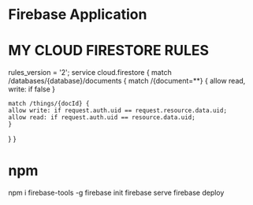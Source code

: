 # Firebase Application
# MY CLOUD FIRESTORE RULES

rules_version = '2';
service cloud.firestore {
  match /databases/{database}/documents {
    match /{document=**} {
      allow read, write: if false
    }
    
    match /things/{docId} {
    allow write: if request.auth.uid == request.resource.data.uid;
    allow read: if request.auth.uid == resource.data.uid;
    }
  }
}

# npm

npm i firebase-tools -g
firebase init
firebase serve
firebase deploy
